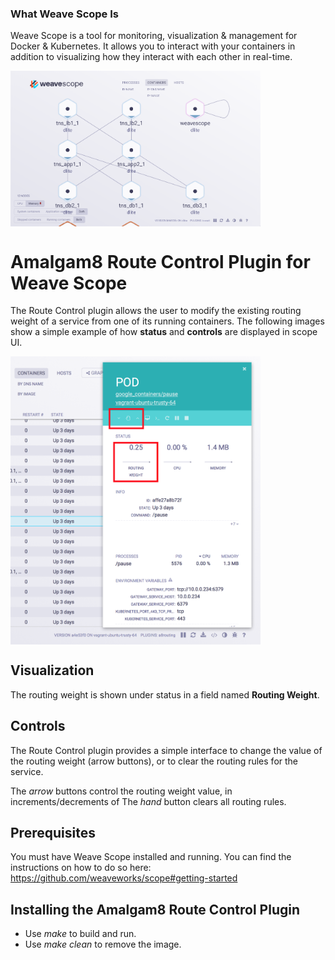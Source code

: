 ### What Weave Scope Is
Weave Scope is a tool for monitoring, visualization & management for Docker & Kubernetes. It allows you to interact with your containers in addition to visualizing how they interact with each other in real-time. 

<img src="imgs/sample_topology.png" width="400" alt="Scope Topology screenshot" align="center">

# Amalgam8 Route Control Plugin for Weave Scope

The Route Control plugin allows the user to modify the existing routing weight of a service from one of its running containers. The following images show a simple example of how **status** and **controls** are displayed in scope UI.

<img src="imgs/container_view.png" width="400" alt="Scope Probe plugin screenshot" align="center">

## Visualization

The routing weight is shown under status in a field named **Routing Weight**. 

## Controls

The Route Control plugin provides a simple interface to change the value of the routing weight (arrow buttons), or to clear the routing rules for the service.

The *arrow* buttons control the routing weight value, in increments/decrements of 
The *hand* button clears all routing rules.

## Prerequisites

You must have Weave Scope installed and running. You can find the instructions on how to do so here: https://github.com/weaveworks/scope#getting-started

## Installing the Amalgam8 Route Control Plugin

* Use *make* to build and run.  
* Use *make clean* to remove the image.
